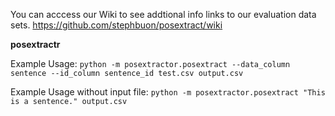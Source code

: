 


You can acccess our Wiki to see addtional info
links to our evaluation data sets. 
https://github.com/stephbuon/posextract/wiki


**posextractr**


Example Usage:
`python -m posextractor.posextract --data_column sentence --id_column sentence_id test.csv output.csv`

Example Usage without input file:
`python -m posextractor.posextract "This is a sentence." output.csv`
